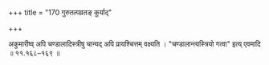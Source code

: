 +++
title = "170 गुरुतल्पव्रतङ् कुर्याद्"

+++

अकुमारीष्व् अपि चण्डालादिस्त्रीषु चान्यद् अपि प्रायश्चित्तम् वक्ष्यति । "चण्डालान्त्यस्त्रियो गत्वा" इत्य् एवमादि ॥ ११.१६८–१६९ ॥